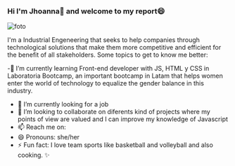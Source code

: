 ### Hi I'm Jhoanna👋 and welcome to my report😄

![foto](https://user-images.githubusercontent.com/113317909/217966733-dc7e4a29-ea1c-43e8-8455-2f808ecddfdb.PNG)

I'm a Industrial Engeneering that seeks to help companies through technological solutions that make them more competitive and efficient for the benefit of all stakeholders.
Some topics to get to know me better:


-🌱 I’m currently learning Front-end developer with JS, HTML y CSS in Laboratoria Bootcamp, an important bootcamp in Latam that helps women enter the world of technology to equalize the gender balance in this industry.
- 🔭 I’m currently looking for a job 
- 👯 I’m looking to collaborate on diferents kind of projects where my points of view are valued and I can improve my knowledge of Javascript
- 📫 Reach me on:  
- 😄 Pronouns: she/her
- ⚡ Fun fact: I love team sports like basketball and volleyball and also cooking.
✨

<!--
aquí puedeo escribir mi borrador
-->
